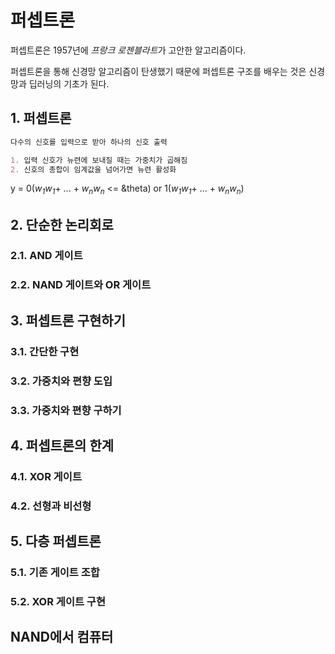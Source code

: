 # 퍼셉트론

퍼셉트론은 1957년에 *프랑크 로젠블라트*가 고안한 알고리즘이다.

퍼셉트론을 통해 신경망 알고리즘이 탄생했기 때문에 퍼셉트론 구조를 배우는 것은 신경망과 딥러닝의 기초가 된다.

## 1. 퍼셉트론

```markdown
다수의 신호를 입력으로 받아 하나의 신호 출력

1. 입력 신호가 뉴련에 보내질 때는 가중치가 곱해짐
2. 신호의 총합이 임계값을 넘어가면 뉴련 활성화
```

y = 0(*w<sub>1</sub>w<sub>1</sub>*+ ... + *w<sub>n</sub>w<sub>n</sub>* <= &theta) or 1(*w<sub>1</sub>w<sub>1</sub>*+ ... + *w<sub>n</sub>w<sub>n</sub>*)



## 2. 단순한 논리회로

### 2.1. AND 게이트

### 2.2. NAND 게이트와 OR 게이트

## 3. 퍼셉트론 구현하기

### 3.1. 간단한 구현

### 3.2. 가중치와 편향 도입

### 3.3. 가중치와 편향 구하기

## 4. 퍼셉트론의 한계

### 4.1. XOR 게이트

### 4.2. 선형과 비선형

## 5. 다층 퍼셉트론

### 5.1. 기존 게이트 조합

### 5.2. XOR 게이트 구현

## NAND에서 컴퓨터
